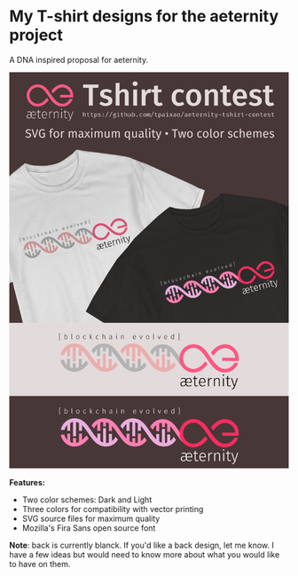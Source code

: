 # My T-shirt designs for the aeternity project

A DNA inspired proposal for aeternity.

![showcase](showcase.png)

**Features:**

* Two color schemes: Dark and Light
* Three colors for compatibility with vector printing
* SVG source files for maximum quality
* Mozilla's Fira Sans open source font


**Note**: back is currently blanck. If you'd like a back design, let me know. I have a few ideas but would need to know more about what you would like to have on them.
